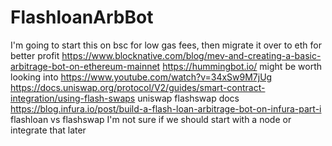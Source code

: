 # FlashloanArbBot
I'm going to start this on bsc for low gas fees, then migrate it over to eth for better profit
https://www.blocknative.com/blog/mev-and-creating-a-basic-arbitrage-bot-on-ethereum-mainnet
https://hummingbot.io/ might be worth looking into
https://www.youtube.com/watch?v=34xSw9M7jUg
https://docs.uniswap.org/protocol/V2/guides/smart-contract-integration/using-flash-swaps uniswap flashswap docs
https://blog.infura.io/post/build-a-flash-loan-arbitrage-bot-on-infura-part-i flashloan vs flashswap
I'm not sure if we should start with a node or integrate that later
